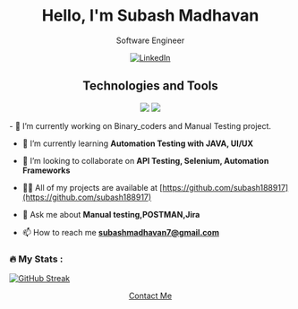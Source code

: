 <!-- Header -->
<!-- Introduction -->
<h1 align="center">Hello, I'm Subash Madhavan</h1>
<p align="center">
  Software Engineer 
</p>

<!-- Social Media Badges -->
<p align="center">
<!--   <a href="https://twitter.com/your_twitter_subashMadhavan">
    <img src="https://img.shields.io/twitter/follow/your_twitter_username?style=social" alt="Twitter">
  </a> -->
  <a href="https://www.linkedin.com/in/subash-madhavan-a39a161ba/">
    <img src="https://img.shields.io/badge/LinkedIn-Connect-blue" alt="LinkedIn">
  </a>
  <!-- Add more social media badges as needed -->
</p>

<!-- Technologies and Tools -->
<h2 align="center">Technologies and Tools</h2>
<p align="center">
  <img src="https://img.shields.io/badge/Skills-HTML,CSS,Manual_Testing,Azure_Fundamentals-green">
  <img src="https://img.shields.io/badge/Tools-Visual_Studio_Code,Postman,Jira,Figma-blue">
  <!-- Add more technology badges as needed -->
</p>
- 🔭 I’m currently working on Binary_coders and Manual Testing project.

- 🌱 I’m currently learning **Automation Testing with JAVA, UI/UX**

- 👯 I’m looking to collaborate on **API Testing, Selenium, Automation Frameworks**

- 👨‍💻 All of my projects are available at [https://github.com/subash188917](https://github.com/subash188917)

- 💬 Ask me about **Manual testing,POSTMAN,Jira**
- 📫 How to reach me **subashmadhavan7@gmail.com**

<!-- GitHub Stats -->


  ### :fire: My Stats : 
 
  [![GitHub Streak](https://streak-stats.demolab.com/?user=subash188917)](https://git.io/streak-stats)
<!-- Featured Projects -->
<!--<h2 align="left">Featured Projects</h2>
     <p align="center"> 
     <a href="https://github.com/your_username/project1"> 
    <img src="https://github-readme-stats.vercel.app/api/pin/?username=your_username&repo=project1" alt="Project 1">
  </a>
  <a href="https://github.com/your_username/project2">
    <img src="https://github-readme-stats.vercel.app/api/pin/?username=your_username&repo=project2" alt="Project 2">
  </a>-->
  <!-- Add more featured projects as needed -->
</p>

<!-- Footer -->
<p align="center">
  <a href="mailto:youremail@example.com">Contact Me</a>
</p>
